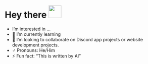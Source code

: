 # Hey there <img src="https://cdn3.emoji.gg/emojis/wavegif_1860.gif" width="40px" height="40px">

* I’m interested in ...
* 🌱 I’m currently learning 
* 🚀 I’m looking to collaborate on Discord app projects or website development projects.
* ♂️ Pronouns: He/Him
* ⚡ Fun fact: “This is written by AI”